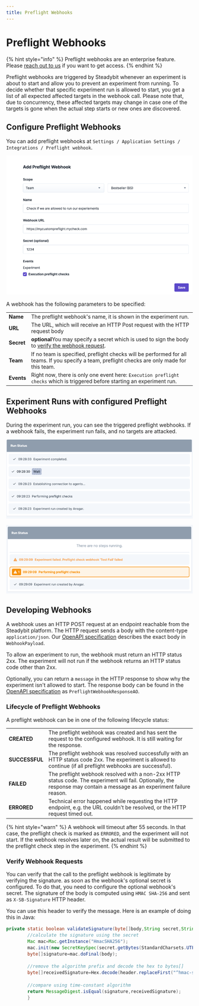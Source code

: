 ```yaml
---
title: Preflight Webhooks
---
```


# Preflight Webhooks

{% hint style="info" %}
Preflight webhooks are an enterprise feature. Please [reach out to us](https://steadybit.com/contact) if you want to get access.
{% endhint %}

Preflight webhooks are triggered by Steadybit whenever an experiment is about to start and allow you to prevent an experiment from running.
To decide whether that specific experiment run is allowed to start, you get a list of all expected affected targets in the webhook call.
Please note that, due to concurrency, these affected targets may change in case one of the targets is gone when the actual step starts or new ones are
discovered.

## Configure Preflight Webhooks

You can add preflight webhooks at `Settings / Application Settings / Integrations / Preflight webhook`.

![addPreflightWebhook.png](addPreflightWebhook.png)

A webhook has the following parameters to be specified:

|            |                                                                                                                                                 |
|------------|-------------------------------------------------------------------------------------------------------------------------------------------------|
| **Name**   | The preflight webhook's name, it is shown in the experiment run.                                                                                |
| **URL**    | The URL, which will receive an HTTP Post request with the HTTP request body                                                                     |
| **Secret** | <strong>optional</strong>You may specify a secret which is used to sign the body to [verify the webhook request](#verify-webhook-requests)</a>. |
| **Team**   | If no team is specified, preflight checks will be performed for all teams. If you specify a team, preflight checks are only made for this team. |
| **Events** | Right now, there is only one event here: `Execution preflight checks` which is triggered before starting an experiment run.                     |

## Experiment Runs with configured Preflight Webhooks

During the experiment run, you can see the triggered preflight webhooks.
If a webhook fails, the experiment run fails, and no targets are attacked.

![prefligtRunStatusSuccess.png](prefligtRunStatusSuccess.png)

![prefligtRunStatusFail.png](prefligtRunStatusFail.png)

## Developing Webhooks

A webhook uses an HTTP POST request at an endpoint reachable from the Steadybit platform.
The HTTP request sends a body with the content-type `application/json`.
Our [OpenAPI specification](https://platform.steadybit.com/api/spec) describes the exact body in `WebhookPayload`.

To allow an experiment to run, the webhook must return an HTTP status 2xx.
The experiment will not run if the webhook returns an HTTP status code other than 2xx.

Optionally, you can return a `message` in the HTTP response to show why the experiment isn't allowed to start.
The response body can be found in the [OpenAPI specification](https://platform.steadybit.com/api/spec) as `PreflightWebhookResponseAO`.

### Lifecycle of Preflight Webhooks

A preflight webhook can be in one of the following lifecycle status:

|                |                                                                                                                                                                           |
|----------------|---------------------------------------------------------------------------------------------------------------------------------------------------------------------------|
| **CREATED**    | The preflight webhook was created and has sent the request to the configured webhook. It is still waiting for the response.                                               |
| **SUCCESSFUL** | The preflight webhook was resolved successfully with an HTTP status code 2xx. The experiment is allowed to continue (if all preflight webhooks are successful).           |
| **FAILED**     | The preflight webhook resolved with a non-2xx HTTP status code. The experiment will fail. Optionally, the response may contain a message as an experiment failure reason. |
| **ERRORED**    | Technical error happened while requesting the HTTP endpoint, e.g. the URL couldn't be resolved, or the HTTP request timed out.                                            |

{% hint style="warn" %}
A webhook will timeout after 55 seconds. In that case, the preflight check is marked as `ERRORED`, and the experiment will not start.
If the webhook resolves later on, the actual result will be submitted to the preflight check step in the experiment.
{% endhint %}

### Verify Webhook Requests

You can verify that the call to the preflight webhook is legitimate by verifying the signature. as soon as the webhook's optional secret is configured.
To do that, you need to configure the optional webhook's secret.
The signature of the body is computed using `HMAC SHA-256` and sent as `X-SB-Signature` HTTP header.

You can use this header to verify the message. Here is an example of doing this in Java:

```java
private static boolean validateSignature(byte[]body,String secret,String header)throws Exception{
        //calculate the signature using the secret
        Mac mac=Mac.getInstance("HmacSHA256");
        mac.init(new SecretKeySpec(secret.getBytes(StandardCharsets.UTF_8),"HmacSHA256"));
        byte[]signature=mac.doFinal(body);

        //remove the algorithm prefix and decode the hex to bytes[]
        byte[]receivedSignature=Hex.decode(header.replaceFirst("^hmac-sha256 ",""));

        //compare using time-constant algorithm
        return MessageDigest.isEqual(signature,receivedSignature);
        }
```


